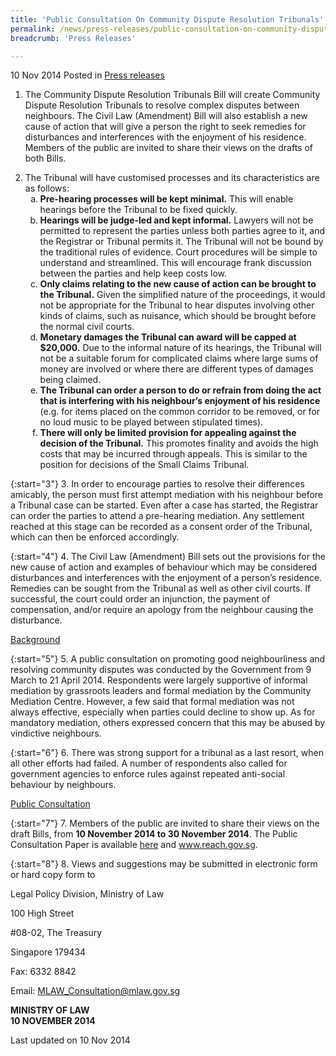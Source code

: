 ```yaml
---
title: 'Public Consultation On Community Dispute Resolution Tribunals'
permalink: /news/press-releases/public-consultation-on-community-dispute-resolution-tribunals
breadcrumb: 'Press Releases'

---
```



10 Nov 2014 Posted in [Press releases](/news/press-releases)

1. The Community Dispute Resolution Tribunals Bill will create Community Dispute Resolution Tribunals to resolve complex disputes between neighbours. The Civil Law (Amendment) Bill will also establish a new cause of action that will give a person the right to seek remedies for disturbances and interferences with the enjoyment of his residence. Members of the public are invited to share their views on the drafts of both Bills.

<ol start="2">
<li>The Tribunal will have customised processes and its characteristics are as follows:
<ol style="list-style-type: lower-alpha;">
<li><strong>Pre-hearing processes will be kept minimal.</strong> This will enable hearings before the Tribunal to be fixed quickly.</li>
<li><strong>Hearings will be judge-led and kept informal.</strong> Lawyers will not be permitted to represent the parties unless both parties agree to it, and the Registrar or Tribunal permits it. The Tribunal will not be bound by the traditional rules of evidence. Court procedures will be simple to understand and streamlined. This will encourage frank discussion between the parties and help keep costs low.</li>
<li><strong>Only claims relating to the new cause of action can be brought to the Tribunal.</strong> Given the simplified nature of the proceedings, it would not be appropriate for the Tribunal to hear disputes involving other kinds of claims, such as nuisance, which should be brought before the normal civil courts.</li>
<li><strong>Monetary damages the Tribunal can award will be capped at $20,000.</strong> Due to the informal nature of its hearings, the Tribunal will not be a suitable forum for complicated claims where large sums of money are involved or where there are different types of damages being claimed.</li>
<li><strong>The Tribunal can order a person to do or refrain from doing the act that is interfering with his neighbour’s enjoyment of his residence</strong> (e.g. for items placed on the common corridor to be removed, or for no loud music to be played between stipulated times).</li>
<li><strong>There will only be limited provision for appealing against the decision of the Tribunal.</strong> This promotes finality and avoids the high costs that may be incurred through appeals. This is similar to the position for decisions of the Small Claims Tribunal.</li>
</ol>


</li>
</ol>

{:start="3"}
3. In order to encourage parties to resolve their differences amicably, the person must first attempt mediation with his neighbour before a Tribunal case can be started.  Even after a case has started, the Registrar can order the parties to attend a pre-hearing mediation. Any settlement reached at this stage can be recorded as a consent order of the Tribunal, which can then be enforced accordingly.

{:start="4"}
4. The Civil Law (Amendment) Bill sets out the provisions for the new cause of action and examples of behaviour which may be considered disturbances and interferences with the enjoyment of a person’s residence. Remedies can be sought from the Tribunal as well as other civil courts. If successful, the court could order an injunction, the payment of compensation, and/or require an apology from the neighbour causing the disturbance.

<u>Background</u>


{:start="5"}
5. A public consultation on promoting good neighbourliness and resolving community disputes was conducted by the Government from 9 March to 21 April 2014. Respondents were largely supportive of informal mediation by grassroots leaders and formal mediation by the Community Mediation Centre. However, a few said that formal mediation was not always effective, especially when parties could decline to show up. As for mandatory mediation, others expressed concern that this may be abused by vindictive neighbours.

 

{:start="6"}
6. There was strong support for a tribunal as a last resort, when all other efforts had failed. A number of respondents also called for government agencies to enforce rules against repeated anti-social behaviour by neighbours.

<u>Public Consultation</u>

{:start="7"}
7. Members of the public are invited to share their views on the draft Bills, from **10 November 2014 to 30 November 2014**. The Public Consultation Paper is available [here](/news/public-consultations/public-consultation-on-the-proposed-introduction-of-a-community-dispute) and www.reach.gov.sg.

{:start="8"}
8. Views and suggestions may be submitted in electronic form or hard copy form to

<p class="address-centered">Legal Policy Division, Ministry of Law</p>  
<p class="address-centered">100 High Street</p>  
<p class="address-centered">#08-02, The Treasury</p>  
<p class="address-centered">Singapore 179434</p>  
<p class="address-centered">Fax: 6332 8842</p>  
<p class="address-centered">Email: <a href="mailto:MLAW_Consultation@mlaw.gov.sg">MLAW_Consultation@mlaw.gov.sg</a></p>

**MINISTRY OF LAW**    
**10 NOVEMBER 2014**

<p class="right-side-updated">Last updated on 10 Nov 2014</p>






